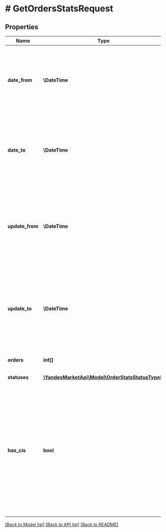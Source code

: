 # # GetOrdersStatsRequest

## Properties

Name | Type | Description | Notes
------------ | ------------- | ------------- | -------------
**date_from** | **\DateTime** | Начальная дата, когда заказ был сформирован.  Формат даты: &#x60;ГГГГ‑ММ‑ДД&#x60;.  Нельзя использовать вместе с параметрами &#x60;updateFrom&#x60; и &#x60;updateTo&#x60;. | [optional]
**date_to** | **\DateTime** | Конечная дата, когда заказ был сформирован. Формат даты: &#x60;ГГГГ‑ММ‑ДД&#x60;. Нельзя использовать вместе с параметрами &#x60;updateFrom&#x60; и &#x60;updateTo&#x60;. | [optional]
**update_from** | **\DateTime** | Начальная дата периода, за который были изменения статуса заказа. Формат даты: &#x60;ГГГГ‑ММ‑ДД&#x60;. Нельзя использовать вместе с параметрами &#x60;dateFrom&#x60; и &#x60;dateTo&#x60;. | [optional]
**update_to** | **\DateTime** | Конечная дата периода, за который были изменения статуса заказа. Формат даты: &#x60;ГГГГ‑ММ‑ДД&#x60;. Нельзя использовать вместе с параметрами &#x60;dateFrom&#x60; и &#x60;dateTo&#x60;. | [optional]
**orders** | **int[]** | Список идентификаторов заказов. | [optional]
**statuses** | [**\YandexMarketApi\Model\OrderStatsStatusType[]**](OrderStatsStatusType.md) | Список статусов заказов. | [optional]
**has_cis** | **bool** | Нужно ли вернуть только те заказы, в составе которых есть хотя бы один товар с кодом идентификации из системы «Честный ЗНАК»: &#x60;true&#x60; — да; &#x60;false&#x60; — нет. Такие коды присваиваются товарам, которые подлежат маркировке и относятся к определенным категориям. | [optional]

[[Back to Model list]](../../README.md#models) [[Back to API list]](../../README.md#endpoints) [[Back to README]](../../README.md)
